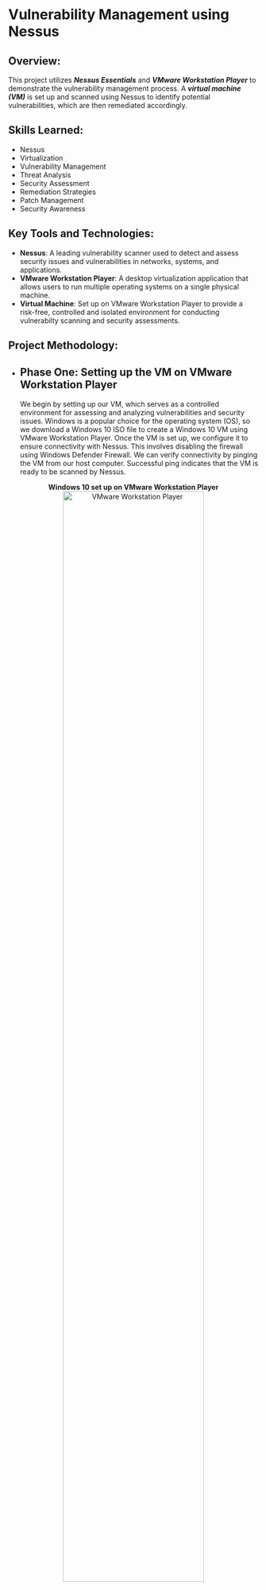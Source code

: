 # Vulnerability Management using Nessus

## Overview:
This project utilizes ***Nessus Essentials*** and ***VMware Workstation Player*** to demonstrate the vulnerability management process. A ***virtual machine (VM)*** is set up and scanned using Nessus to identify potential vulnerabilities, which are then remediated accordingly.

## Skills Learned:

- Nessus
- Virtualization
- Vulnerability Management
- Threat Analysis
- Security Assessment
- Remediation Strategies
- Patch Management
- Security Awareness

## Key Tools and Technologies:
- **Nessus**: A leading vulnerability scanner used to detect and assess security issues and vulnerabilities in networks, systems, and applications.
- **VMware Workstation Player**: A desktop virtualization application that allows users to run multiple operating systems on a single physical machine.
- **Virtual Machine**: Set up on VMware Workstation Player to provide a risk-free, controlled and isolated environment for conducting vulnerabilty scanning and security assessments.

## Project Methodology:

- ## Phase One: Setting up the VM on VMware Workstation Player

  We begin by setting up our VM, which serves as a controlled environment for assessing and analyzing vulnerabilities and security issues. Windows is a popular choice for the operating system (OS), so we download a Windows 10 ISO file to create a Windows 10 VM using VMware Workstation Player. Once the VM is set up, we configure it to ensure connectivity with Nessus. This involves disabling the firewall using Windows Defender Firewall. We can verify connectivity by pinging the VM from our host computer. Successful ping indicates that the VM is ready to be scanned by Nessus.

<p align="center">
 <b> Windows 10 set up on VMware Workstation Player</b>
<br />

<img src="https://github.com/Shaf16/Nessus/assets/95363766/6825f8b7-f7c3-487f-bb16-ee2508abccc3" alt="VMware Workstation Player" width="75%" height="75%">
</p>

- ## Phase Two: Inital scans using Nessus

  In this phase, we log in to the Nessus portal using our credentials and create a new scan for our VM. We set up a basic unauthorized (non-credentialed) scan with the target IP address being that of our VM. Once created, we initiate our first non-credentialed scan and inspect the results.

  <p align="center">
   <b> Non-credentialed Scan</b>
  <br />

  <img src="https://github.com/Shaf16/Nessus/assets/95363766/ef09cec6-5b78-49bd-9d14-16fa8a9f9b5e" alt="Non-cred Scan" width="75%" height="75%">
  </p>

  Next, we will proceed with a credentialed scan. To prepare for this, we modify the scan settings to include the Windows credentials (username and password) of the VM. Additionally, we enable the remote registry on the VM, allowing Nessus to connect and identify insecure configurations. To facilitate the scan, we disable User Account Control (UAC) and configure the registry for easier access by the scanner. These steps are essential for conducting a credentialed scan. Upon receiving the results, we observe a noticeable difference.

  <p align="center">
   <b> Credentialed Scan</b>
  <br />

  <img src="https://github.com/Shaf16/Nessus/assets/95363766/f252c605-b93b-40e4-ba4a-b4431662b555" alt="Cred Scan" width="75%" height="75%">
  </p>

  The credentialed scan reveals a higher number of "Critical" and "High" vulnerabilities compared to the non-credentialed scan.

  This disparity arises because a credentialed scan allows Nessus to authenticate and access the target system with elevated privileges, providing comprehensive visibility into the system's configuration, installed software, and detailed security settings. This enables Nessus to perform deeper inspections and identify more vulnerabilities that require privileged access to detect. On the other hand, a non-credentialed scan relies solely on external observations and publicly accessible information, providing a surface-level assessment of vulnerabilities visible from outside the system.

  In summary, a credentialed scan has elevated access and can gather detailed information about the target system, whereas a non-credentialed scan relies on external visibility and is limited to detecting surface-level vulnerabilities accessible without authentication.


- ## Phase Three: Installing Deprecated Software to increase Vulnerabilities

  In this phase, we will download and install a deprecated (outdated) version of Firefox on our VM. We download this version from the [Firefox directory](https://ftp.mozilla.org/pub/firefox/releases/) of old versions, specifically targeting version 3.6.12 for this project. Once downloaded, we proceed to install and set it up on the VM. After installation, we run another credentialed scan. The results of this scan show a significant increase in the number of "Critical" and "High" vulnerabilities compared to the previous scan.

  <p align="center">
   <b> Scan Results After Installing Deprecated Firefox</b>
  <br />

  <img src="https://github.com/Shaf16/Nessus/assets/95363766/b18f9e5b-687e-4e54-b87d-1313d4dde7f3" alt="Dep Scan" width="75%" height="75%">
  </p>

  To further investigate these vulnerabilities, we can navigate to the "Vulnerabilities" tab and view the list of detected issues. Clicking on a specific vulnerability provides more detailed information about it.

  <p align="center">
    <b> Vulnerabilities </b>
   <br /> 
    
    <img src="https://github.com/Shaf16/Nessus/assets/95363766/f75c68db-d2ac-422d-8ccc-8ea12a741000" alt="Vulnerabilities" width="75%" height="75%" />
  </p> 

   <p align="center"> 
    <b> Details of Vulnerability </b>
   <br />
     
  <img src="https://github.com/Shaf16/Nessus/assets/95363766/4b01c75d-e021-4f2f-ab65-499873095518" alt="Details" width="75%" height="75%" />
  </p>

  The noticeable rise in vulnerabilities can be directly attributed to the installation of the deprecated Firefox version, as evidenced by the multiple detected issues and their details. This emphasizes the risks associated with using outdated software and underscores the importance of regularly updating and patching software.


- ## Phase Four: Remediating the Vulnerabilities

  Now that we have detected all the vulnerabilities present in the VM, we need to remediate them to the best of our abilities. Nessus assists us in this task by providing remediation suggestions in the "Remediations" section. We navigate to this section and review the suggestions before implementing them on the VM.

  <p align="center">
    <b> Remediations </b>
  <br />

  <img src="https://github.com/Shaf16/Nessus/assets/95363766/591c78b0-0df6-42b8-9286-b85f1bf3d15b" alt="Remediations" width="75%" height="75%">
  </p>

  Nessus recommends upgrading to the latest version of Firefox and installing "KB5036892". To implement the first suggestion, we uninstall the current version of Firefox and download/install the latest available version. For the second suggestion, we check for updates on our Windows VM and install any available updates. After completing these steps, we run another scan to verify if the existing vulnerabilities have been remediated.

  <p align="center">
    <b> Scan Results After Remediation</b>
  <br />

  <img src="https://github.com/Shaf16/Nessus/assets/95363766/7060e4e5-3e2d-4a40-a2ee-17da883c37ab" alt="Rem Scan" width="75%" height="75%">
  </p>

  As expected, the number of "Critical" and "High" vulnerabilities have significantly decreased. Navigating to the "Vulnerabilities" tab further confirms that the issues related to the deprecated Firefox have been successfully resolved.

  <p align="center">
    <b> Vulnerabilities After Remediation</b>
  <br />

  <img src="https://github.com/Shaf16/Nessus/assets/95363766/e56526f2-7abc-4804-ad03-f467e070fea0" alt="Vul after Rem" width="75%" height="75%">
  </p>


## Conclusion:

This project demonstrated the importance of proactive vulnerability management using Nessus and VMware Workstation Player. By leveraging both non-credentialed and credentialed scans, we identified critical security vulnerabilities within our virtual machine (VM) environment. The scans revealed significant differences in vulnerability detection based on authentication levels, emphasizing the value of comprehensive security assessments.

Furthermore, the impact of installing deprecated software, such as an outdated version of Firefox, underscored the risks associated with running obsolete applications. Remediation efforts guided by Nessus recommendations, including software upgrades and patch installations, effectively mitigated identified vulnerabilities.

Overall, this project highlighted the critical role of continuous monitoring, vulnerability assessment, and prompt remediation in maintaining robust cybersecurity practices. Leveraging Nessus and VMware Workstation Player, we gained insights into security weaknesses, implemented targeted remediation strategies, and enhanced the security posture of our virtualized environment.
